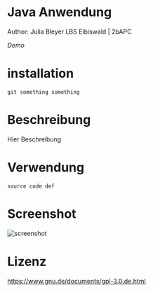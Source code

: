# Java Anwendung

Author: Julia Bleyer
LBS Eibiswald | 2bAPC

_Demo_

# installation

```
git something something
```

# Beschreibung

Hier Beschreibung

# Verwendung

```
source code def
```

# Screenshot

![screenshot](C:\Users\julia\IdeaProjects\vererbung_in_java\placeholder_image.png)

# Lizenz

https://www.gnu.de/documents/gpl-3.0.de.html
